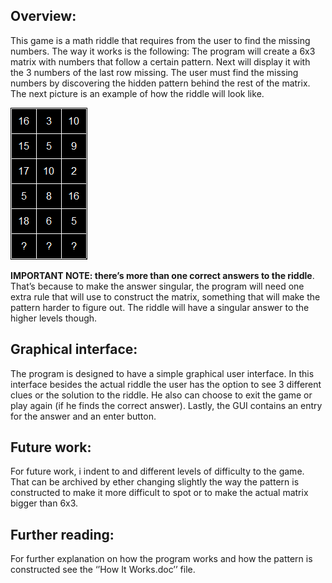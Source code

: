 ## Overview: 

This game is a math riddle that requires from the user to find the missing numbers. The 
way it works is the following: The program will create a 6x3 matrix with numbers that follow 
a certain pattern. Next will display it with the 3 numbers of the last row missing. The user 
must find the missing numbers by discovering the hidden pattern behind the rest of the 
matrix. The next picture is an example of how the riddle will look like.

![Riddle Example](https://raw.githubusercontent.com/BasileiosKal/simpleGames/master/MathRiddle/Images/Example.png)


**IMPORTANT NOTE: there’s more than one correct answers to the riddle**. That’s because to 
make the answer singular, the program will need one extra rule that will use to construct the 
matrix, something that will make the pattern harder to figure out. The riddle will have a 
singular answer to the higher levels though.


## Graphical interface:
  The program is designed to have a simple graphical user interface. In this interface besides 
the actual riddle the user has the option to see 3 different clues or the solution to the riddle. 
He also can choose to exit the game or play again (if he finds the correct answer). Lastly, the 
GUI contains an entry for the answer and an enter button. 
 
## Future work:
  For future work, i indent to and different levels of difficulty to the game. That can be 
archived by ether changing slightly the way the pattern is constructed to make it more 
difficult to spot or to make the actual matrix bigger than 6x3.
    
    
 ## Further reading:
  For further explanation on how the program works and how the pattern is constructed see 
the ‘’How It Works.doc’’ file.
